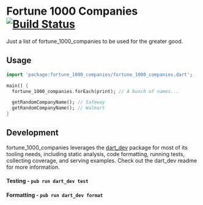 # Fortune 1000 Companies [![Build Status](https://travis-ci.org/bradybeck/fortune_1000_companies.svg?branch=master)](https://travis-ci.org/bradybeck/fortune_1000_companies)


Just a list of fortune_1000_companies to be used for the greater good.

## Usage

```dart
import 'package:fortune_1000_companies/fortune_1000_companies.dart';

main() {
  fortune_1000_companies.forEach(print); // A bunch of names...

  getRandomCompanyName(); // Safeway
  getRandomCompanyName(); // Walmart
}
```

## Development

fortune_1000_companies leverages the [dart_dev](https://github.com/Workiva/dart_dev) package for most of its
tooling needs, including static analysis, code formatting, running tests, collecting coverage,
and serving examples. Check out the dart_dev readme for more information.

#### Testing - `pub run dart_dev test`

#### Formatting - `pub run dart_dev format`
